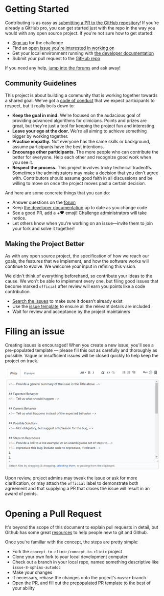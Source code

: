 # Getting Started

Contributing is as easy as [submitting a PR to the GitHub repository](https://github.com/concept-to-clinic/concept-to-clinic)! If you're already a GitHub pro, you can get started just with the repo in the way you would with any open source project. If you're not sure how to get started:

 - [Sign up](/login) for the challenge
 - Find an [open issue you're interested in working on](/issues)
 - Get your local environment running with [the developer documentation](/documentation)
 - Submit your pull request to the [GitHub repo](https://github.com/concept-to-clinic/concept-to-clinic)

If you need any help, [jump into the forums](https://community.drivendata.org/c/concept-to-clinic) and ask away!

## Community Guidelines

This project is about building a community that is working together towards a shared goal. We've got a [code of conduct](/code-of-conduct) that we expect participants to respect, but it really boils down to:

 - **Keep the goal in mind.** We're focused on the audacious goal of providing advanced algorithms for clinicians. Points and prizes are great, but they're just a tool for keeping the project fun and interesting.
 - **Leave your ego at the door.** We're all aiming to achieve something bigger by working together.
 - **Practice empathy.** Not everyone has the same skills or background, assume participants have the best intentions.
 - **Encourage other participants.** The more people who can contribute the better for everyone. Help each other and recognize good work when you see it.
 - **Respect the process.** This project involves tricky technical tradeoffs. Sometimes the administrators may make a decision that you don't agree with. Contributors should assume good faith in all discussions and be willing to move on once the project moves past a certain decision.

And here are some concrete things that you can do:
 - Answer questions on the [forum](https://community.drivendata.org/c/concept-to-clinic)
 - Keep [the developer documentation](/documentation) up to date as you change code
 - See a good PR, add a +:heart: emoji! Challenge administrators will take notice.
 - Let others know when you're working on an issue—invite them to join your fork and solve it together!

## Making the Project Better

As with any open source project, the specification of how we reach our goals, the features that we implement, and how the software works will continue to evolve. We welcome your input in refining this vision.

We didn't think of everything beforehand, so contribute your ideas to the cause. We won't be able to implement every one, but filing good issues that become marked `official` after review will earn you points like a code contribution.

 - [Search the issues](https://github.com/concept-to-clinic/concept-to-clinic/issues) to make sure it doesn't already exist
 - Use the [issue template](#) to ensure all the relevant details are included
 - Wait for review and acceptance by the project maintainers


# Filing an issue

Creating issues is encouraged! When you create a new issue, you'll see a pre-populated template — please fill this out as carefully and thoroughly as possible. Vague or insufficient issues will be closed quickly to help keep the project on track.

![A picture of the issue template](_static/issue_reporting_template.png)

Upon review, project admins may tweak the issue or ask for more clarification, or may attach the `official` label to demonstrate both agreement and that supplying a PR that closes the issue will result in an award of points.

# Opening a Pull Request

It's beyond the scope of this document to explain pull requests in detail, but Github has some great [resources](https://help.github.com/articles/creating-a-pull-request/) to help people new to git and Github.

Once you're familiar with the concept, the steps are pretty simple:

- Fork the `concept-to-clinic/concept-to-clinic` project
- Clone your own fork to your local development computer
- Check out a branch in your local repo, named something descriptive like `issue-8-sphinx-autodoc`
- Make your changes
- If necessary, rebase the changes onto the project's `master` branch
- Open the PR, and fill out the prepopulated PR template to the best of your ability
